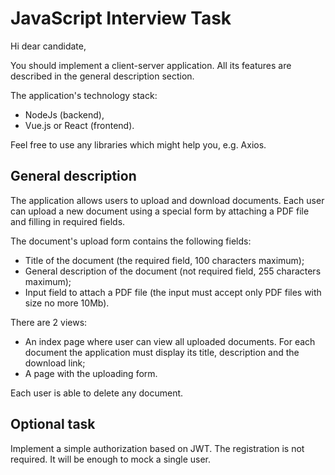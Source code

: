 # JavaScript Interview Task

Hi dear candidate,

You should implement a client-server application. All its features are described in the general description section.

The application's technology stack: 

* NodeJs (backend),
* Vue.js or React (frontend).

Feel free to use any libraries which might help you, e.g. Axios.

General description
------------

The application allows users to upload and download documents. Each user can upload a new document using a special
form by attaching a PDF file and filling in required fields. 

The document's upload form contains the following fields:

  * Title of the document (the required field, 100 characters maximum);
  * General description of the document (not required field, 255 characters maximum);
  * Input field to attach a PDF file (the input must accept only PDF files with size no more 10Mb).

There are 2 views:

  * An index page where user can view all uploaded documents. For each document the application must display its title,
    description and the download link; 
  * A page with the uploading form.

Each user is able to delete any document.

Optional task
------------

Implement a simple authorization based on JWT. The registration is not required.
It will be enough to mock a single user.

